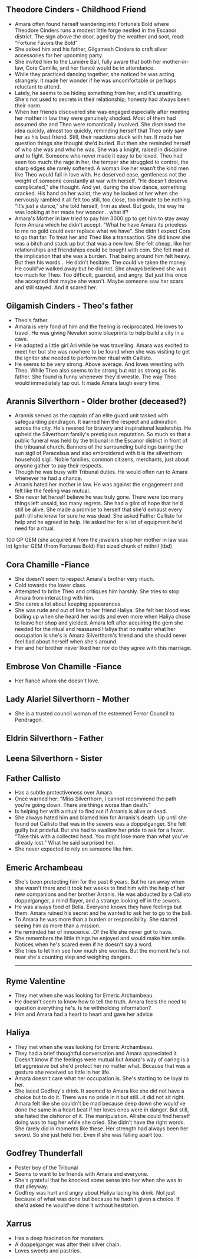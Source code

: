 
## Theodore Cinders - Childhood Friend

  - Amara often found herself wandering into Fortune’s Bold where Theodore Cinders runs a modest little forge nestled in the Escanor district. The sign above the door, aged by the weather and soot, read: “Fortune Favors the Bold”
  - She asked him and his father, Gilgamesh Cinders to craft silver accessories for her upcoming party.
  - She invited him to the Lumière Ball, fully aware that both her mother-in-law, Cora Camille, and her fiancé would be in attendance.
  - While they practiced dancing together, she noticed he was acting strangely. It made her wonder if he was uncomfortable or perhaps reluctant to attend.
  - Lately, he seems to be hiding something from her, and it's unsettling. She's not used to secrets in their relationship; honesty had always been their norm.
  -  When her friends discovered she was engaged especially after meeting her  mother in law they were genuinely shocked. Most of them had assumed she and Theo were romantically involved. She dismissed the idea quickly, almost too quickly, reminding herself that Theo only saw her as his best friend. Still, their reactions stuck with her. It made her question things she thought she’d buried. But then she reminded herself of who she was and who he was. She was a knight, raised in discipline and to fight. Someone who never made it easy to be loved. Theo had seen too much: the rage in her, the temper she struggled to control, the sharp edges she rarely softened. A woman like her wasn’t the kind men like Theo would fall in love with. He deserved ease, gentleness not the weight of someone constantly at war with herself. "He doesn't deserve complicated," she thought. And yet, during the slow dance, something cracked. His hand on her waist, the way he looked at her when she nervously rambled it all felt too still, too close, too intimate to be nothing. “It’s just a dance,” she told herself, firm as steel. But gods, the way he was looking at her made her wonder… what if?
  - Amara's Mother in law tried to pay him 3000 gp to get him to stay away form Amara which he didn't accept. "What he have Amara its priceless to me no gold could ever replace what we have". She didn't expect Cora to go that far. To treat her and Theo like a transaction. She did know she was a bitch and stuck up but that was a new low. She felt cheap, like her relationships and friendships could be bought with coin. She felt mad at the implication that she was a burden. That being around him felt heavy. But then his words... He didn't hesitate. The could've taken the money. He could've walked away but he did not. She always believed she was too much for Theo. Too difficult, guarded, and angry. But just this once she accepted that maybe she wasn't. Maybe someone saw her scars and still stayed. And it scared her.

## Gilgamish Cinders - Theo's father

- Theo's father.
- Amara is very fond of him and the feeling is reciprocated. He loves to travel. He was giving Nevalon some blueprints to help build a city in a cave.
- He adopted a little girl Ari while he was travelling. Amara was excited to meet her but she was nowhere to be found when she was visiting to get the ignitor she needed to perform her ritual with Callisto.
- He seems to be very strong. Above average. And loves wrestling with Theo. While Theo also seems to be strong but not as strong as his father. She found is funny whenever they'd wrestle. The way Theo would immediately tap out. It made Amara laugh every time.

## Arannis Silverthorn - Older brother (deceased?)

  - Arannis served as the captain of an elite guard unit tasked with safeguarding pendragon. It earned him the respect and admiration across the city. He's revered for bravery and inspirational leadership. He upheld the Silverthorn family's prestigious reputation. So much so that a public funeral was held by the tribunal in the Escanor district in front of the tribuanal church. Banners of the surrounding buildings baring the sun sigil of Paracelsus  and also embroidered with it is the silverthorn household sigil. Noble families, common citizens, merchants, just about anyone gather to pay their respects.
  - Though he was busy with Tribunal duties. He would often run to Amara whenever he had a chance.
  - Arranis hated her mother in law. He was against the engagement and felt like the feeling was mutual.
  - She never let herself believe he was truly gone. There were too many things left unsaid, too many regrets. She had a glint of hope that he'd still be alive. She made a promise to herself that she'd exhaust every path till she knew for sure he was dead. She asked Father Callisto for help and he agreed to help. He asked her for a list of equipment he'd need for a ritual:

100 GP GEM (she acquired it from the jewelers shop her mother in law was in)
Igniter GEM (From Fortunes Bold)
Fist sized chunk of mithril (tbd)
  
## Cora Chamille -Fiance
  - She doesn't seem to respect Amara's brother very much.
  - Cold towards the lower class.
  - Attempted to bribe Theo and critiques him harshly. She tries to stop Amara from interacting with him.
- She cares a lot about keeping appearances.
- She was rude and out of line to her friend Haliya. She felt her blood was boiling up when she heard her words and even more when Haliya chose to leave her shop and yielded. Amara left after acquiring the gem she needed for the ritual and reassured Haliya that no matter what her occupation is she's is Amara Silverthorn's friend and she should never feel bad about herself when she's around.
- Her and her brother never liked her nor do they agree with this marriage.

## Embrose Von Chamille -Fiance
- Her fiancé whom she doesn't love.


## Lady Alariel Silverthorn - Mother
 -  She is a trusted council woman of the esteemed Ferror Council to Pendragon.
  
  
## Eldrin Silverthorn - Father 
## Leena Silverthorn - Sister

## Father Callisto
- Has a subtle protectiveness over Amara. 
- Once warned her: “Miss Silverthorn, I cannot recommend the path you're going down. There are things worse than death.”
- Is helping her with a ritual to find out if Arranis is alive or dead.
- She always hated him and blamed him for Arranis's death. Up until she found out Callisto that was in the sewers was a doppelganger. She felt guilty but prideful. But she had to swallow her pride to ask for a favor. “Take this with a collected head. You might lose more than what you’ve already lost.” What he said surprised her.
- She never expected to rely on someone like him. 


## Emeric Archambeau

- She's been protecting him for the past 6 years. But he ran away when she wasn't there and it took her weeks to find him with the help of her new companions and her brother Arranis. He was abducted by a Callisto doppelganger, a mind flayer, and a strange looking elf in the sewers.
- He was always fond of Bella. Everyone knows they have feelings but them. Amara ruined his secret and he wanted to ask her to go to the ball.
- To Amara he was more than a burden or responsibility. She started seeing him as more than a mission.
- He reminded her of innocence...Of the life she never got to have.
- She remembers the little things he enjoyed and would make him smile. Notices when he's scared even if he doesn't say a word.
- She tries to let him see how much she worries. But the moment he's not near she's counting step and weighing dangers.
  ___________________________________


## Ryme Valentine
- They met when she was looking for Emeric Archambeau.
- He doesn't seem to know how to tell the truth. Amara feels the need to question everything he's. Is he withholding information?
- Him and Amara had a heart to heart and gave her advice 

## Haliya
- They met when she was looking for Emeric Archambeau.
- They had a brief thoughtful conversation and Amara appreciated it. Doesn't know if the feelings were mutual but Amara's way of caring is a bit aggressive but she'd protect her no matter what. Because that was a gesture she received so little in her life. 
- Amara doesn't care what her occupation is. She's starting to be loyal to her.
- She laced Godfrey's drink. It seemed to Amara like she did not have a choice but to do it. There was no pride in it but still...it did not sit right. Amara felt like she couldn't be mad because deep down she would've done the same in a heart beat if her loves ones were in danger. But still, she hated the dishonor of it. The manipulation. All she could find herself doing was to hug her while she cried. She didn't have the right words. She rarely did in moments like these. Her strength had always been her sword. So she just held her. Even if she was falling apart too.

## Godfrey Thunderfall
- Poster boy of the Tribunal
- Seems to want to be friends with Amara and everyone.
- She's grateful that he knocked some sense into her when she was in that alleyway.
- Godfrey was hurt and angry about Haliya lacing his drink. Not just because of what was done but because he hadn't given a choice. If she'd asked he would've done it without hesitation. 

## Xarrus
- Has a deep fascination for monsters.
- A doppelganger was after their silver chain.
- Loves sweets and pastries.
